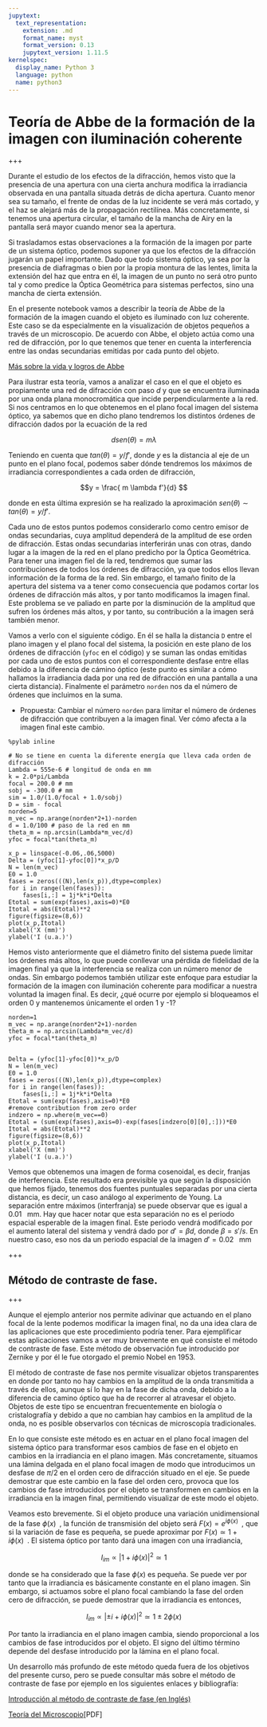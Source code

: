 ```yaml
---
jupytext:
  text_representation:
    extension: .md
    format_name: myst
    format_version: 0.13
    jupytext_version: 1.11.5
kernelspec:
  display_name: Python 3
  language: python
  name: python3
---
```


# Teoría de Abbe de la formación de la imagen con iluminación coherente

+++

Durante el estudio de los efectos de la difracción, hemos visto que la presencia de una apertura con una cierta anchura modifica la irradiancia observada en una pantalla situada detrás de dicha apertura. Cuanto menor sea su tamaño, el frente de ondas de la luz incidente se verá más cortado, y el haz se alejará más de la propagación rectilínea. Más concretamente, si tenemos una apertura circular, el tamaño de la mancha de Airy en la pantalla será mayor cuando menor sea la apertura. 

Si trasladamos estas observaciones a la formación de la imagen por parte de un sistema óptico, podemos suponer ya que los efectos de la difracción jugarán un papel importante. Dado que todo sistema óptico, ya sea por la presencia de diafragmas o bien por la propia montura de las lentes, limita la extensión del haz que entra en él, la imagen de un punto no será otro punto tal y como predice la Óptica Geométrica para sistemas perfectos, sino una mancha de cierta extensión.

En el presente notebook vamos a describir la teoría de Abbe de la formación de la imagen cuando el objeto es iluminado con luz coherente. Este caso se da especialmente en la visualización de objetos pequeños a través de un microscopio. De acuerdo con Abbe, el objeto actúa como una red de difracción, por lo que tenemos que tener en cuenta la interferencia entre las ondas secundarias emitidas por cada punto del objeto.

[Más sobre la vida y logros de Abbe](http://www.osa-opn.org/home/articles/volume_18/issue_2/features/ernst_abbe_and_the_foundation_of_scientific_micros/#.UZILjaq0V4c)

Para ilustrar esta teoría, vamos a analizar el caso en el que el objeto es propiamente una red de difracción con paso $d$ y que se encuentra iluminada por una onda plana monocromática que incide perpendicularmente a la red. Si nos centramos en lo que obtenemos en el plano focal imagen del sistema óptico, ya sabemos que en dicho plano tendremos los distintos órdenes de difracción dados por la ecuación de la red 

$$d sen(\theta) = m \lambda$$ 

Teniendo en cuenta que $tan(\theta) = y/f'$, donde $y$ es la distancia al eje de un punto en el plano focal, podemos saber dónde tendremos los máximos de irradiancia correspondientes a cada orden de difracción, 

$$y = \frac{ m \lambda f'}{d} $$

donde en esta última expresión se ha realizado la aproximación $sen(\theta) \sim tan(\theta) = y/f'$.


Cada uno de estos puntos podemos considerarlo como centro emisor de ondas secundarias, cuya amplitud dependerá de la amplitud de ese orden de difracción. Estas ondas secundarias interferirán unas con otras, dando lugar a la imagen de la red en el plano predicho por la Óptica Geométrica. Para tener una imagen fiel de la red, tendremos que sumar las contribuciones de todos los órdenes de difracción, ya que todos ellos llevan información de la forma de la red. Sin embargo, el tamaño finito de la apertura del sistema va a tener como consecuencia que podamos cortar los órdenes de difracción más altos, y por tanto modificamos la imagen final. Este problema se ve paliado en parte por la disminución de la amplitud que sufren los órdenes más altos, y por tanto, su contribución a la imagen será también menor.

Vamos a verlo con el siguiente código. En él se halla la distancia `D` entre el plano imagen y el plano focal del sistema, la posición en este plano de los órdenes de difracción (`yfoc` en el código) y se suman las ondas emitidas por cada uno de estos puntos con el correspondiente desfase entre ellas debido a la diferencia de cámino óptico (este punto es similar a cómo hallamos la irradiancia dada por una red de difracción en una pantalla a una cierta distancia). Finalmente el parámetro `norden` nos da el número de órdenes que incluimos en la suma. 

* Propuesta: Cambiar el número `norden` para limitar el número de órdenes de difracción que contribuyen a la imagen final. Ver cómo afecta a la imagen final este cambio.

```{code-cell} ipython3
%pylab inline

# No se tiene en cuenta la diferente energía que lleva cada orden de difracción
Lambda = 555e-6 # longitud de onda en mm
k = 2.0*pi/Lambda
focal = 200.0 # mm
sobj = -300.0 # mm
sim = 1.0/(1.0/focal + 1.0/sobj)
D = sim - focal
norden=5
m_vec = np.arange(norden*2+1)-norden
d = 1.0/100 # paso de la red en mm
theta_m = np.arcsin(Lambda*m_vec/d)
yfoc = focal*tan(theta_m)

x_p = linspace(-0.06,.06,5000)
Delta = (yfoc[1]-yfoc[0])*x_p/D
N = len(m_vec)
E0 = 1.0
fases = zeros(((N),len(x_p)),dtype=complex)
for i in range(len(fases)):
    fases[i,:] = 1j*k*i*Delta
Etotal = sum(exp(fases),axis=0)*E0
Itotal = abs(Etotal)**2
figure(figsize=(8,6))
plot(x_p,Itotal)
xlabel('X (mm)')
ylabel('I (u.a.)')
```

Hemos visto anteriormente que el diámetro finito del sistema puede limitar los órdenes más altos, lo que puede conllevar una pérdida de fidelidad de la imagen final ya que la interferencia se realiza con un número menor de ondas. Sin embargo podemos también utilizar este enfoque para estudiar la formación de la imagen con iluminación coherente para modificar a nuestra voluntad la imagen final. Es decir, ¿qué ocurre por ejemplo si bloqueamos el orden 0 y mantenemos únicamente el orden 1 y -1?

```{code-cell} ipython3
norden=1
m_vec = np.arange(norden*2+1)-norden
theta_m = np.arcsin(Lambda*m_vec/d)
yfoc = focal*tan(theta_m)


Delta = (yfoc[1]-yfoc[0])*x_p/D
N = len(m_vec)
E0 = 1.0
fases = zeros(((N),len(x_p)),dtype=complex)
for i in range(len(fases)):
    fases[i,:] = 1j*k*i*Delta
Etotal = sum(exp(fases),axis=0)*E0
#remove contribution from zero order
indzero = np.where(m_vec==0)
Etotal = (sum(exp(fases),axis=0)-exp(fases[indzero[0][0],:]))*E0
Itotal = abs(Etotal)**2
figure(figsize=(8,6))
plot(x_p,Itotal)
xlabel('X (mm)')
ylabel('I (u.a.)')
```

Vemos que obtenemos una imagen de forma cosenoidal, es decir, franjas de interferencia. Este resultado era previsible ya que según la disposición que hemos fijado, tenemos dos fuentes puntuales separadas por una cierta distancia, es decir, un caso análogo al experimento de Young. La separación entre máximos (interfranja) se puede observar que es igual a $0.01 \;\;$ mm. Hay que hacer notar que esta separación no es el periodo espacial esperable de la imagen final. Este periodo vendrá modificado por el aumento lateral del sistema y vendrá dado por $d' = \beta d$, donde $\beta = s' / s$. En nuestro caso, eso nos da un periodo espacial de la imagen $d' = 0.02\;\;$ mm

+++

## Método de contraste de fase.

+++

Aunque el ejemplo anterior nos permite adivinar que actuando en el plano focal de la lente podemos modificar la imagen final, no da una idea clara de las aplicaciones que este procedimiento podría tener. Para ejemplificar estas aplicaciones vamos a ver muy brevemente en qué consiste el método de contraste de fase. Este método de observación fue introducido por Zernike y por él le fue otorgado el premio Nobel en 1953.

El método de contraste de fase nos permite visualizar objetos transparentes en donde por tanto no hay cambios en la amplitud de la onda transmitida a través de ellos, aunque sí lo hay en la fase de dicha onda, debido a la diferencia de camino óptico que ha de recorrer al atravesar el objeto. Objetos de este tipo se encuentran frecuentemente en biología o cristalografía y debido a que no cambian hay cambios en la amplitud de la onda, no es posible observarlos con técnicas de microscopía tradicionales. 

En lo que consiste este método es en actuar en el plano focal imagen del sistema óptico para transformar esos cambios de fase en el objeto en cambios en la irradiancia en el plano imagen. Más concretamente, situamos una lámina delgada en el plano focal imagen de modo que introducimos un desfase de $\pi /2$ en el orden cero de difracción situado en el eje. Se puede demostrar que este cambio en la fase del orden cero, provoca que los cambios de fase introducidos por el objeto se transformen en cambios en la irradiancia en la imagen final, permitiendo visualizar de este modo el objeto.

Veamos esto brevemente. Si el objeto produce una variación unidimensional de la fase $\phi(x) \;\;$, la función de transmisión del objeto será $F(x) = e^{i \phi(x)} \;\;$, que si la variación de fase es pequeña, se puede aproximar por $F(x) \simeq 1 + i \phi(x) \;\;$. El sistema óptico por tanto dará una imagen con una irradiancia, 

$$I_{im} \propto | 1 + i \phi(x) |^2 \simeq 1$$

donde se ha considerado que la fase $\phi(x)$ es pequeña. Se puede ver por tanto que la irradiancia es básicamente constante en el plano imagen. Sin embargo, si actuamos sobre el plano focal cambiando la fase del orden cero de difracción, se puede demostrar que la irradiancia es entonces, 

$$I_{im} \propto | \pm i + i \phi(x) |^2 \simeq 1 \pm 2 \phi(x)$$

Por tanto la irradiancia en el plano imagen cambia, siendo proporcional a los cambios de fase introducidos por el objeto. El signo del último término depende del desfase introducido por la lámina en el plano focal.

Un desarrollo más profundo de este método queda fuera de los objetivos del presente curso, pero se puede consultar más sobre el método de contraste de fase por ejemplo en los siguientes enlaces y bibliografía:

[Introducción al método de contraste de fase (en Inglés)](http://www.microscopyu.com/articles/phasecontrast/phasemicroscopy.html)

[Teoría del Microscopio](http://www.leica-microsystems.com/fileadmin/downloads/Leica%20DM750%20P/Brochures/Leica_Theory_of_the_microscope_RvA-Booklet_ES.pdf)[PDF]

```{code-cell} ipython3

```
